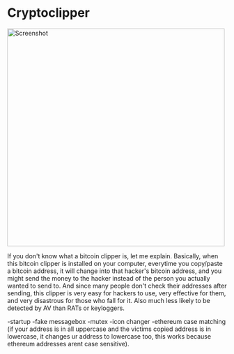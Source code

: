 # Cryptoclipper

<img width="499" alt="Screenshot" src="https://github.com/0x15fsec/Cryptoclipper/assets/136651383/ba31858f-80aa-4112-85de-d4c2c97e445d">

If you don't know what a bitcoin clipper is, let me explain. Basically, when this bitcoin clipper is installed on your computer, everytime you copy/paste a bitcoin address, it will change into that hacker's bitcoin address, and you might send the money to the hacker instead of the person you actually wanted to send to. And since many people don't check their addresses after sending, this clipper is very easy for hackers to use, very effective for them, and very disastrous for those who fall for it. Also much less likely to be detected by AV than RATs or keyloggers.

-startup
-fake messagebox
-mutex
-icon changer
-ethereum case matching (if your address is in all uppercase and the victims copied address is in lowercase, it changes ur address to lowercase too, this works because ethereum addresses arent case sensitive).
